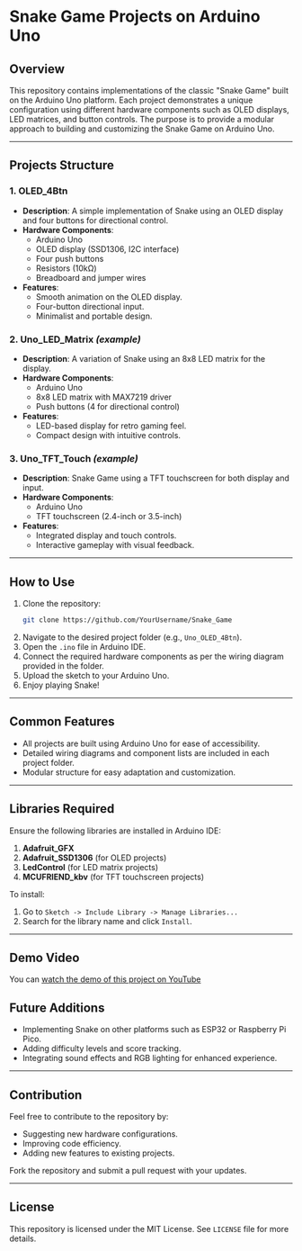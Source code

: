 # Snake Game Projects on Arduino Uno

## Overview
This repository contains implementations of the classic "Snake Game" built on the Arduino Uno platform. Each project demonstrates a unique configuration using different hardware components such as OLED displays, LED matrices, and button controls. The purpose is to provide a modular approach to building and customizing the Snake Game on Arduino Uno.

---

## Projects Structure

### **1. OLED_4Btn**
- **Description**: A simple implementation of Snake using an OLED display and four buttons for directional control.
- **Hardware Components**:
  - Arduino Uno
  - OLED display (SSD1306, I2C interface)
  - Four push buttons
  - Resistors (10kΩ)
  - Breadboard and jumper wires
- **Features**:
  - Smooth animation on the OLED display.
  - Four-button directional input.
  - Minimalist and portable design.

### **2. Uno_LED_Matrix** *(example)*
- **Description**: A variation of Snake using an 8x8 LED matrix for the display.
- **Hardware Components**:
  - Arduino Uno
  - 8x8 LED matrix with MAX7219 driver
  - Push buttons (4 for directional control)
- **Features**:
  - LED-based display for retro gaming feel.
  - Compact design with intuitive controls.

### **3. Uno_TFT_Touch** *(example)*
- **Description**: Snake Game using a TFT touchscreen for both display and input.
- **Hardware Components**:
  - Arduino Uno
  - TFT touchscreen (2.4-inch or 3.5-inch)
- **Features**:
  - Integrated display and touch controls.
  - Interactive gameplay with visual feedback.

---

## How to Use
1. Clone the repository:
   ```bash
   git clone https://github.com/YourUsername/Snake_Game
   ```
2. Navigate to the desired project folder (e.g., `Uno_OLED_4Btn`).
3. Open the `.ino` file in Arduino IDE.
4. Connect the required hardware components as per the wiring diagram provided in the folder.
5. Upload the sketch to your Arduino Uno.
6. Enjoy playing Snake!

---

## Common Features
- All projects are built using Arduino Uno for ease of accessibility.
- Detailed wiring diagrams and component lists are included in each project folder.
- Modular structure for easy adaptation and customization.

---

## Libraries Required
Ensure the following libraries are installed in Arduino IDE:
1. **Adafruit_GFX**
2. **Adafruit_SSD1306** (for OLED projects)
3. **LedControl** (for LED matrix projects)
4. **MCUFRIEND_kbv** (for TFT touchscreen projects)

To install:
1. Go to `Sketch -> Include Library -> Manage Libraries...`
2. Search for the library name and click `Install`.

---
## Demo Video

You can [watch the demo of this project on YouTube](https://www.youtube.com/shorts/sZh_iWgLqNc)

## Future Additions
- Implementing Snake on other platforms such as ESP32 or Raspberry Pi Pico.
- Adding difficulty levels and score tracking.
- Integrating sound effects and RGB lighting for enhanced experience.

---

## Contribution
Feel free to contribute to the repository by:
- Suggesting new hardware configurations.
- Improving code efficiency.
- Adding new features to existing projects.

Fork the repository and submit a pull request with your updates.

---

## License
This repository is licensed under the MIT License. See `LICENSE` file for more details.

